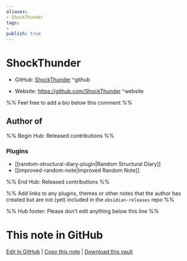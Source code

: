 ```yaml
---
aliases:
- ShockThunder
tags:
- 
publish: true
---
```


# ShockThunder

- GitHub: [ShockThunder](https://github.com/ShockThunder/) ^github
<!-- - Discord: `@` ^discord-->
- Website: <https://github.com/ShockThunder> ^website
<!-- - [[Publish sites|Publish site]]: <https://> ^publish-->

%% Feel free to add a bio below this comment %%


## Author of

%% Begin Hub: Released contributions %%
### Plugins
- [[random-structural-diary-plugin|Random Structural Diary]]
- [[improved-random-note|Improved Random Note]]

%% End Hub: Released contributions %%

%% Add links to any plugins, themes or other notes that the author has created but are not (yet) included in the `obsidian-releases` repo %%

<!--
### Unlisted plugins
-->

<!--
### Others
-->

<!--
## Sponsor this author
-->

<!-- - [[GitHub sponsors]]: [Sponsor @ShockThunder on GitHub Sponsors](https://github.com/sponsors/ShockThunder) ^github-sponsor-->
<!-- - [[Buy me a coffee]]: <https://> ^buy-me-a-coffee-->
<!-- - [[PayPal]]: <https://> ^paypal-->
<!-- - [[Patreon]]: <https://> ^patreon-->

<!--
## Follow this author
-->

<!-- - [[YouTube Channels|On YouTube]]: <https://> ^youtube-->
<!-- - Twitter: <https://> ^twitter-->
<!-- - ... -->

%% Hub footer: Please don't edit anything below this line %%

# This note in GitHub

<span class="git-footer">[Edit In GitHub](https://github.dev/obsidian-community/obsidian-hub/blob/main/01%20-%20Community/People/ShockThunder.md "git-hub-edit-note") | [Copy this note](https://raw.githubusercontent.com/obsidian-community/obsidian-hub/main/01%20-%20Community/People/ShockThunder.md "git-hub-copy-note") | [Download this vault](https://github.com/obsidian-community/obsidian-hub/archive/refs/heads/main.zip "git-hub-download-vault") </span>
